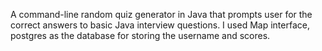 A command-line random quiz generator in Java that prompts user 
for the correct answers to basic Java interview questions. I used Map interface,
postgres as the database for storing the username and scores.
